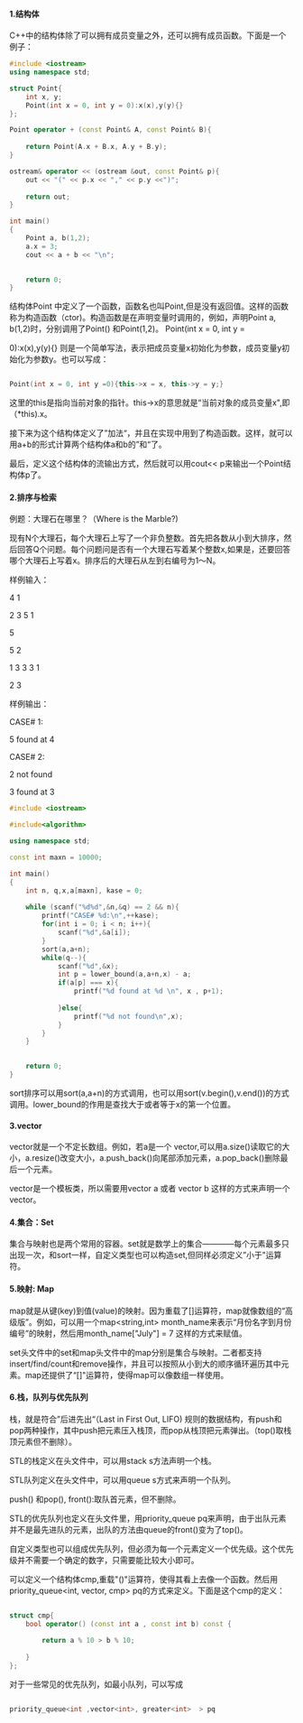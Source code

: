 #### 1.结构体

C++中的结构体除了可以拥有成员变量之外，还可以拥有成员函数。下面是一个例子：

```C++
#include <iostream>
using namespace std;

struct Point{
    int x, y;
    Point(int x = 0, int y = 0):x(x),y(y){}
};

Point operator + (const Point& A, const Point& B){
    
    return Point(A.x + B.x, A.y + B.y);
}

ostream& operator << (ostream &out, const Point& p){
    out << "(" << p.x << "," << p.y <<")";
    
    return out;
}

int main()
{
    Point a, b(1,2);
    a.x = 3;
    cout << a + b << "\n";
    

    return 0;
}

```

结构体Point 中定义了一个函数，函数名也叫Point,但是没有返回值。这样的函数称为构造函数（ctor)。构造函数是在声明变量时调用的，例如，声明Point a, b(1,2)时，分别调用了Point() 和Point(1,2)。 Point(int x = 0, int y = 

0):x(x),y(y){} 则是一个简单写法，表示把成员变量x初始化为参数，成员变量y初始化为参数y。也可以写成：

```C++

Point(int x = 0, int y =0){this->x = x, this->y = y;}

```

这里的this是指向当前对象的指针。this->x的意思就是“当前对象的成员变量x",即（*this).x。

接下来为这个结构体定义了”加法“，并且在实现中用到了构造函数。这样，就可以用a+b的形式计算两个结构体a和b的”和“了。

最后，定义这个结构体的流输出方式，然后就可以用cout<< p来输出一个Point结构体p了。

#### 2.排序与检索

例题：大理石在哪里？（Where is the Marble?)

现有N个大理石，每个大理石上写了一个非负整数。首先把各数从小到大排序，然后回答Q个问题。每个问题问是否有一个大理石写着某个整数x,如果是，还要回答哪个大理石上写着x。排序后的大理石从左到右编号为1～N。

样例输入：

4 1 

2 3 5 1

5

5 2

1 3 3 3 1

2 3

样例输出：

CASE# 1:

5 found at 4

CASE# 2:

2 not found 

3 found at 3



```C++
#include <iostream>

#include<algorithm>

using namespace std;

const int maxn = 10000;

int main()
{
    int n, q,x,a[maxn], kase = 0;
    
    while (scanf("%d%d",&n,&q) == 2 && n){
        printf("CASE# %d:\n",++kase);
        for(int i = 0; i < n; i++){
            scanf("%d",&a[i]);
        }
        sort(a,a+n);
        while(q--){
            scanf("%d",&x);
            int p = lower_bound(a,a+n,x) - a;
            if(a[p] === x){
                printf("%d found at %d \n", x , p+1);
                
            }else{
                printf("%d not found\n",x);
            }
        }
    }
    

    return 0;
}
```

sort排序可以用sort(a,a+n)的方式调用，也可以用sort(v.begin(),v.end())的方式调用。lower_bound的作用是查找大于或者等于x的第一个位置。


#### 3.vector

vector就是一个不定长数组。例如，若a是一个 vector,可以用a.size()读取它的大小，a.resize()改变大小，a.push_back()向尾部添加元素，a.pop_back()删除最后一个元素。

vector是一个模板类，所以需要用vector<int> a 或者  vector<double > b 这样的方式来声明一个vector。



#### 4.集合：Set

集合与映射也是两个常用的容器。set就是数学上的集合————每个元素最多只出现一次，和sort一样，自定义类型也可以构造set,但同样必须定义”小于"运算符。


#### 5.映射: Map

map就是从键(key)到值(value)的映射。因为重载了[]运算符，map就像数组的“高级版”。例如，可以用一个map<string,int> month_name来表示“月份名字到月份编号”的映射，然后用month_name["July"] = 7 这样的方式来赋值。

set头文件中的set和map头文件中的map分别是集合与映射。二者都支持insert/find/count和remove操作，并且可以按照从小到大的顺序循环遍历其中元素。map还提供了“[]"运算符，使得map可以像数组一样使用。

#### 6.栈，队列与优先队列

栈，就是符合”后进先出“（Last in First Out, LIFO) 规则的数据结构，有push和pop两种操作，其中push把元素压入栈顶，而pop从栈顶把元素弹出。（top()取栈顶元素但不删除）。

STL的栈定义在头文件<stack>中，可以用stack<int> s方法声明一个栈。

STL队列定义在头文件<queue>中，可以用queue<int> s方式来声明一个队列。

push() 和pop(), front():取队首元素，但不删除。

STL的优先队列也定义在头文件<queue>里，用priority_queue<int> pq来声明，由于出队元素并不是最先进队的元素，出队的方法由queue的front()变为了top()。

自定义类型也可以组成优先队列，但必须为每一个元素定义一个优先级。这个优先级并不需要一个确定的数字，只需要能比较大小即可。

可以定义一个结构体cmp,重载"()"运算符，使得其看上去像一个函数。然后用priority_queue<int, vector<int>, cmp> pq的方式来定义。下面是这个cmp的定义：

```C++

struct cmp{
    bool operator() (const int a , const int b) const {
        
        return a % 10 > b % 10;
        
    }
};

```

对于一些常见的优先队列，如最小队列，可以写成
```C++

priority_queue<int ,vector<int>, greater<int>  > pq

```

